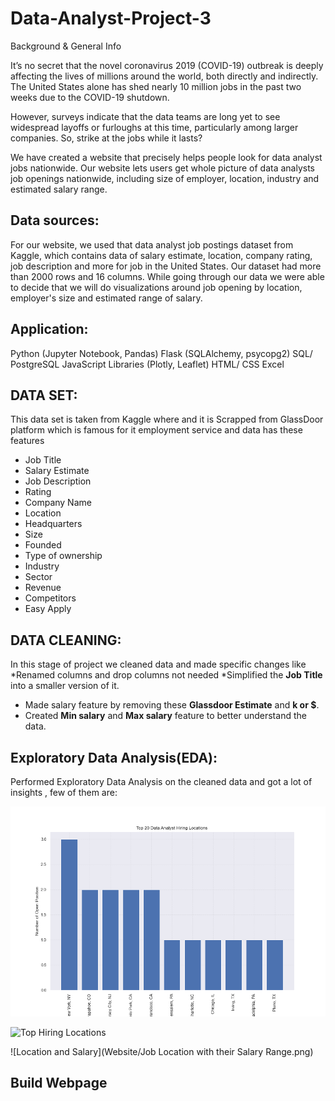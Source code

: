 
# Data-Analyst-Project-3

Background & General Info

It’s no secret that the novel coronavirus 2019 (COVID-19) outbreak is deeply affecting the lives of millions around the world, both directly and indirectly. The United States alone has shed nearly 10 million jobs in the past two weeks due to the COVID-19 shutdown.

However, surveys indicate that the data teams are long yet to see widespread layoffs or furloughs at this time, particularly among larger companies. So, strike at the jobs while it lasts?

We have created a website that precisely helps people look for data analyst jobs nationwide. Our website lets users get whole picture of data analysts job openings nationwide, including size of employer, location, industry and estimated salary range.


## Data sources:
For our website, we used that data analyst job postings dataset from Kaggle, which contains data of salary estimate, location, company rating, job description and more for job in the United States. Our dataset had more than 2000 rows and 16 columns. While going through our data we were able to decide that we will do visualizations around job opening by location, employer's size and estimated range of salary.


## Application:
Python (Jupyter Notebook, Pandas)
Flask (SQLAlchemy, psycopg2)
SQL/ PostgreSQL
JavaScript Libraries (Plotly, Leaflet)
HTML/ CSS
Excel

## DATA SET:
This data set is taken from Kaggle where and it is Scrapped from GlassDoor platform which is famous for it employment service and 
data has these features 
* Job Title
* Salary Estimate
* Job Description
* Rating
* Company Name
* Location
* Headquarters
* Size
* Founded
* Type of ownership
* Industry
* Sector
* Revenue
* Competitors
* Easy Apply

## DATA CLEANING:
In this stage of project we cleaned data and made specific changes like 
*Renamed columns and drop columns not needed 
*Simplified the **Job Title** into a smaller version of it.
* Made salary feature by removing these **Glassdoor Estimate** and **k or $**.
* Created **Min salary** and **Max salary** feature to better understand the data.

##  Exploratory Data Analysis(EDA):

Performed Exploratory Data Analysis on the cleaned data and got a lot of insights , few of them are: 

![Top Hiring Locations](Website/hiring.png)

![Top Hiring Locations](Website/job_title-skill_us.png)

![Location and Salary](Website/Job Location with their Salary Range.png)

## Build Webpage


